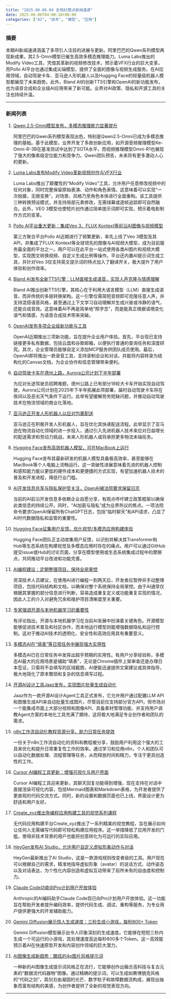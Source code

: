 ```yaml
---
title: "2025.06.06.04 全球AI整点新闻速递"
date: 2025-06-06T04:00:18+08:00
categories: ["AI", "技术", "模型", "应用"]
---
```


### **摘要**

本期AI新闻速递涵盖了多项引人注目的进展与更新。阿里巴巴的Qwen系列模型再现新成果，其2.5-Omni模型已催生高效多模态推理能力。Luma Labs推出的Modify Video工具，凭借其革新的视频修改技术，预示着VFX行业的巨大变革，而Pollo AI平台也通过集成尖端模型，提供了全面的图像与视频生成服务。在AI应用领域，自动驾驶卡车、亚马逊人形机器人以及Hugging Face的轻量级机器人模型都展现了未来趋势。此外，Bland AI的创新TTS引擎和OpenAI的新功能发布，也为语音合成和企业级AI应用带来了新可能。业界对AI政策、隐私和开源工具的关注也持续升温。

---

### **新闻列表**

1.  [Qwen 2.5-Omni模型发布，多模态推理能力显著提升](https://x.com/mervenoyann/status/1930633229037441203)

    阿里巴巴的Qwen系列模型表现出色，特别是Qwen2.5-Omni已成为多模态推理的基础。基于此模型，业界开发了多款创新应用，如开源音频推理模型Ke-Omni-R-3B在基准测试中达到了SOTA水平，而视频推理模型Omni-R1也展现了强大的像素级定位能力和竞争力。Qwen团队预告，未来将有更多激动人心的更新。

2.  [Luma Labs发布Modify Video革新视频创作与VFX行业](https://x.com/imxiaohu/status/1930562834217554421)

    Luma Labs推出了颠覆性的“Modify Video”工具，允许用户任意修改视频中的任何对象，同时完整保留原始表演、动作和角色表情。这意味着可以实现“一次拍摄，无限变换”，对场景、风格乃至角色本体进行全面重构。该工具提供三种转换预设模式，并支持局部元素修改，无需绿幕或逐帧追踪即可自然融合。此外，VEO 3模型也使短片创作通过简单提示词即可实现，预示着电影制作方式的变革。

3.  [Pollo AI平台重大更新：集成Veo 3、FLUX Kontext等前沿AI图像与视频模型](https://x.com/imxiaohu/status/1930608237629600180)

    第三方聚合平台Pollo AI近期进行了频繁更新，率先上线了Veo 3模型及其API，并集成了FLUX Kontext等全球领先的图像与AI视频大模型，成为目前服务最全面的平台之一。用户可以在此平台一站式使用各类AI图片和视频大模型，实现图文转换视频、自定义生成比例等操作。平台还内置AI提示词生成工具，并针对Veo 3仅支持英文提示词的特点加入了翻译开关，极大提升了用户体验和创作效率。

4.  [Bland AI发布全新TTS引擎：LLM直接生成语音，实现人声克隆与情感理解](https://x.com/imxiaohu/status/1930463222513254770)

    Bland AI推出创新TTS引擎，其核心在于利用大语言模型（LLM）直接生成语音，而非传统的多层转换架构。这一引擎仅需简短音频即可克隆任意人声，并支持混搭语音风格，甚至通过上下文学习自动理解并生成兴奋或冷静的语气，还能合成音效。这意味着AI不再是简单地“照字念”，而是能真正根据语境变化语气和情感，为语音合成技术带来突破。

5.  [OpenAI发布多项企业级新功能与工具](https://x.com/op7418/status/1930464820899524976)

    OpenAI近期推出三项新功能，旨在提升企业用户体验。首先，平台现已支持链接更多私有数据，包括云盘和谷歌邮箱，以便执行普通的查询任务和深度研究。其次，企业管理员能够自定义添加MCP服务供团队成员使用。最后，OpenAI即将推出一款录音工具，支持录制会议和对话，并能将内容转录为结构化的Canvas文档，为企业协作和信息管理带来便利。

6.  [自动驾驶卡车在德州上路，Aurora公司计划下半年部署](https://x.com/PeterDiamandis/status/1930633397908521371)

    为应对长途驾驶员招聘难题，德州公路上已有部分18轮大卡车开始实现自动驾驶。Aurora公司计划在2025年下半年拓展此项部署，届时自动驾驶卡车将在夜间以及恶劣天气条件下运行。此举有望缓解劳务短缺问题，并推动自动驾驶技术在物流领域的商业化落地。

7.  [亚马逊正开发人形机器人以应对包裹配送](https://x.com/99aico/status/1930580609488781672)

    亚马逊正在积极开发人形机器人，旨在优化其快递配送流程。此举显示了亚马逊在物流自动化领域的进一步投入，通过引入先进机器人技术来应对日益增长的配送需求和劳动力挑战，未来人形机器人或将承担更多物流末端任务。

8.  [Hugging Face发布高效机器人模型，可在MacBook上运行](https://x.com/mervenoyann/status/1930554830306562236)

    Hugging Face宣布其最新研发的机器人模型具备极高效率，甚至能够在MacBook等个人电脑上流畅运行。这一突破性进展意味着先进的机器人控制和感知能力能以更低的硬件成本和更便捷的方式实现，有望加速机器人技术的普及和开发进程，降低行业门槛。

9.  [AI开发信息共享与隐私保护受关注，OpenAI被法院要求保留日志](https://x.com/jackclarkSF/status/1930630410343678145)

    当前的AI前沿开发信息多依赖企业自愿分享，有观点呼吁建立政策框架以确保此类信息的持续公开。同时，“AI加密与隐私”成为业界热议的焦点。一项法院命令要求OpenAI保留所有ChatGPT日志，包括“临时聊天”和API请求，凸显了AI时代数据隐私和监管的重要性。

10. [Hugging Face征集用户反馈，优化视觉/多模态应用构建体验](https://x.com/mervenoyann/status/1930547040078938613)

    Hugging Face团队正主动收集用户反馈，以识别并解决其Transformer和Hub等生态系统在构建视觉及多模态应用时存在的痛点。用户可以通过GitHub提交issue或Hub的讨论页面，分享在模型使用或生态系统集成过程中的摩擦点，共同推动平台改进和功能完善。

11. [AI编程建议：定期整理项目，保持全局掌控](https://x.com/dotey/status/1930624520898888170)

    资深技术人员建议，在使用AI进行编程一到两天后，开发者应暂停并手动整理项目，包括代码结构和文档，以确保对整个系统保持全局掌控。由于AI通常仅根据其掌握的部分信息进行判断，容易造成重复定义或功能重复实现的情况，因此人工的介入对避免冗余和维护项目清晰度至关重要。

12. [专家强调开源与本地机器学习的重要性](https://x.com/mervenoyann/status/1930620305841532983)

    有评论指出，开源与本地机器学习在当前AI发展中扮演着关键角色。开源模型能够促进技术普及和社区协作，而本地运行模型则能增强数据隐私和运行控制。这对于推动AI技术的透明化、安全性和高效应用具有重要意义。

13. [多模态AI在“填表”等日常任务中展现强大实用性](https://x.com/vista8/status/1930470563744756121)

    多模态AI已在日常任务中发挥出超乎预期的实用性。有用户分享经验称，多模态AI最大的应用场景是辅助“填表”，无论是Chrome插件上架审查还是办理日本签证，只需将不会填写的区域截图，AI便能迅速提供文案建议或具体指导，极大地简化了原本繁琐和复杂的信息填写过程。

14. [开源AI设计工具Jaaz发布，实现图片批量生成自动化](https://x.com/op7418/status/1930469867863589160)

    Jaaz作为一款开源AI设计Agent工具正式发布，它允许用户通过配置LLM API和图像生成API来自动批量生成图片。尽管目前仅支持部分官方API，但市场对一个能集成市面上大部分视频和图像API、具备素材管理功能、并支持用户调教Agent方案的本地化工具充满了期待，这将极大地满足专业创作者和团队的需求。

15. [n8n工作流自动化教程资源分享，助力日常任务提效](https://x.com/vista8/status/1930465647810527291)

    一份关于n8n工作流自动化的资料和教程被分享，鼓励用户利用这个强大的工具来优化和提升日常重复性工作的效率。通过学习和应用n8n，个人和团队可以自动化数据处理、流程管理等任务，从而释放时间和精力，专注于更具创造性的工作。

16. [Cursor AI编程工具更新：增强可视化与用户界面](https://x.com/op7418/status/1930461633173959074)

    Cursor AI编程工具迎来更新，其聊天回复功能得到增强，现在支持在对话中直接渲染可视化内容，包括Mermaid图表和Markdown表格，为开发者提供了更直观的代码交流方式。同时，新的设置和数据页面也已上线，界面设计更为舒适和用户友好。

17. [Create_xyz推出免编程应用构建工具的视觉系列课程](https://x.com/99aico/status/1930561169598853436)

    无代码应用构建平台Create_xyz推出了一系列精美的视觉教程，旨在展示如何让任何人无需编写代码即可轻松构建应用程序。这一举措降低了应用开发的门槛，使得非技术背景的用户也能将创意转化为可运行的实际应用。

18. [HeyGen发布AI Studio，允许用户自定义虚拟形象动作与对话](https://x.com/99aico/status/1930561150401573239)

    HeyGen最新推出了AI Studio，这是一款游戏规则改变者级的工具。用户现在可以根据自己的需求，精准地指导虚拟形象（avatar）的说话方式、动作姿态以及对话表达，为个性化内容创造和虚拟互动带来了前所未有的自由度和控制力。

19. [Claude Code功能向Pro计划用户开放体验](https://x.com/op7418/status/1930466092314669153)

    Anthropic的AI编码助手Claude Code现已向Pro计划用户开放体验。这一功能旨在帮助开发者提升编码效率，提供代码生成、调试、重构等服务，为专业用户提供更强大的开发辅助能力。

20. [Gemini Diffusion展示惊人生成速度：三秒生成小游戏，每秒800+ Token](https://x.com/op7418/status/1930465904770400484)

    Gemini Diffusion模型展示出令人印象深刻的生成速度。它能够在短短三秒内生成一个可运行的小游戏，其处理速度高达每秒800多个Token。这一高效能预示着AI在快速原型开发和内容创作领域的巨大潜力。

21. [AI图像生成新趋势：酷炫的4o图片风格提示词](https://x.com/op7418/status/1930538219894145331)

    一种新的AI图像生成提示词风格正在流行，它能够创作出融合高科技与复古元素的“数据流代码器物”图像。通过精确的提示词，可以生成如赛博朋克风格的“代码之剑”，其剑刃由凝固的光芒、数字粒子和故障数据流构成，展现出抽象而富有结构的美感，为创作者提供了全新的视觉表现方向。

---